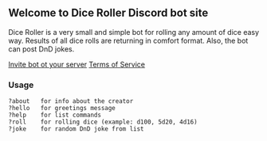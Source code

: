 ## Welcome to Dice Roller Discord bot site

Dice Roller is a very small and simple bot for rolling any amount of dice easy way. Results of all dice rolls are returning in comfort format. Also, the bot can post DnD jokes.

[Invite bot ot your server](https://discord.com/api/oauth2/authorize?client_id=809017610111942686&permissions=2048&scope=bot)
[Terms of Service](https://kreicer.github.io/dice-roller-bot/termofservice.html)

### Usage

```console
?about   for info about the creator
?hello   for greetings message
?help    for list commands
?roll    for rolling dice (example: d100, 5d20, 4d16)
?joke    for random DnD joke from list
```